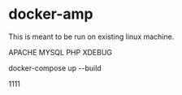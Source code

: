 # docker-amp

This is meant to be run on existing linux machine.

APACHE
MYSQL
PHP
XDEBUG

docker-compose up --build

1111